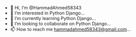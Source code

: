 - 👋 Hi, I’m @HammadAhmed58343
- 👀 I’m interested in Python Django...
- 🌱 I’m currently learning Python Django...
- 💞️ I’m looking to collaborate on Python Django...
- 📫 How to reach me hammadahmed58343@gmail.com...

<!---
HammadAhmed58343/HammadAhmed58343 is a ✨ special ✨ repository because its `README.md` (this file) appears on your GitHub profile.
You can click the Preview link to take a look at your changes.
--->
